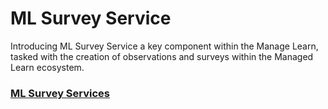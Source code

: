 # ML Survey Service

Introducing ML Survey Service a key component within the Manage Learn, tasked with the creation of observations and surveys within the Managed Learn ecosystem.

### [ML Survey Services](../../../../use/source-code/manage-learn/ml-survey-service/)
